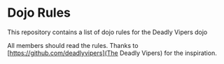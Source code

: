 Dojo Rules
==========

This repository contains a list of dojo rules for the Deadly Vipers dojo

All members should read the rules.
Thanks to [https://github.com/deadlyvipers](The Deadly Vipers) for the inspiration.
